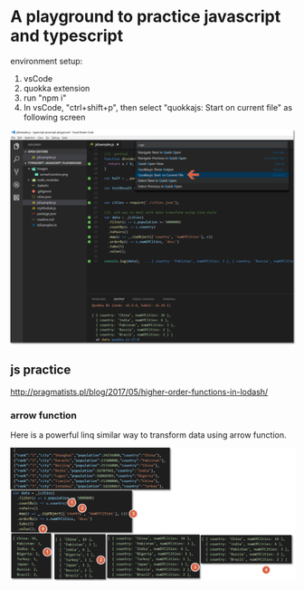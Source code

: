 # A playground to practice javascript and typescript
environment setup:

1. vsCode
2. quokka extension
3. run "npm i"
4. In vsCode, "ctrl+shift+p", then select "quokkajs: Start on current file" as following screen

![arrow function](/Images/loadQuokka.png)

## js practice
http://pragmatists.pl/blog/2017/05/higher-order-functions-in-lodash/

### arrow function
Here is a powerful linq similar way to transform data using arrow function. 

![arrow function](/Images/arrowFunction.png)






